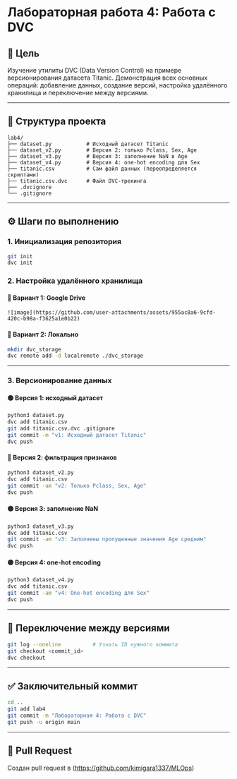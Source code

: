 # Лабораторная работа 4: Работа с DVC

## 📌 Цель
Изучение утилиты DVC (Data Version Control) на примере версионирования датасета Titanic. Демонстрация всех основных операций: добавление данных, создание версий, настройка удалённого хранилища и переключение между версиями.

---

## 📁 Структура проекта
```
lab4/
├── dataset.py           # Исходный датасет Titanic
├── dataset_v2.py        # Версия 2: только Pclass, Sex, Age
├── dataset_v3.py        # Версия 3: заполнение NaN в Age
├── dataset_v4.py        # Версия 4: one-hot encoding для Sex
├── titanic.csv          # Сам файл данных (переопределяется скриптами)
├── titanic.csv.dvc      # Файл DVC-трекинга
├── .dvcignore
└── .gitignore
```

---

## ⚙️ Шаги по выполнению

### 1. Инициализация репозитория
```bash
git init
dvc init
```

### 2. Настройка удалённого хранилища
#### 🔸 Вариант 1: Google Drive
```Не получилось. DVC использует неофициальное приложение для авторизации в Google Drive, и Google блокирует его по умолчанию.
![image](https://github.com/user-attachments/assets/955ac8a6-9cfd-420c-b98a-f3625a1e0b22)

```

#### 🔸 Вариант 2: Локально
```bash
mkdir dvc_storage
dvc remote add -d localremote ./dvc_storage
```

---

### 3. Версионирование данных

#### 🟢 Версия 1: исходный датасет
```bash
python3 dataset.py
dvc add titanic.csv
git add titanic.csv.dvc .gitignore
git commit -m "v1: Исходный датасет Titanic"
dvc push
```

#### 🔵 Версия 2: фильтрация признаков
```bash
python3 dataset_v2.py
dvc add titanic.csv
git commit -am "v2: Только Pclass, Sex, Age"
dvc push
```

#### 🟡 Версия 3: заполнение NaN
```bash
python3 dataset_v3.py
dvc add titanic.csv
git commit -am "v3: Заполнены пропущенные значения Age средним"
dvc push
```

#### 🟣 Версия 4: one-hot encoding
```bash
python3 dataset_v4.py
dvc add titanic.csv
git commit -am "v4: One-hot encoding для Sex"
dvc push
```

---

## 🔄 Переключение между версиями
```bash
git log --oneline          # Узнать ID нужного коммита
git checkout <commit_id>
dvc checkout
```

---

## ✅ Заключительный коммит
```bash
cd ..
git add lab4
git commit -m "Лабораторная 4: Работа с DVC"
git push -u origin main
```

---

## 🔁 Pull Request
Создан pull request в (https://github.com/kimigara1337/MLOps)
